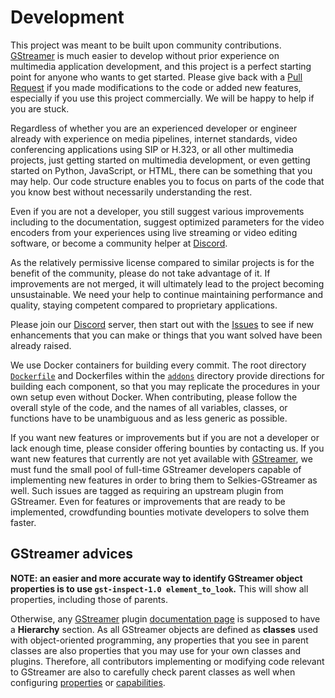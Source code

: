# Development

This project was meant to be built upon community contributions. [GStreamer](https://gstreamer.freedesktop.org) is much easier to develop without prior experience on multimedia application development, and this project is a perfect starting point for anyone who wants to get started. Please give back with a [Pull Request](https://github.com/selkies-project/selkies-gstreamer/pulls) if you made modifications to the code or added new features, especially if you use this project commercially. We will be happy to help if you are stuck.

Regardless of whether you are an experienced developer or engineer already with experience on media pipelines, internet standards, video conferencing applications using SIP or H.323, or all other multimedia projects, just getting started on multimedia development, or even getting started on Python, JavaScript, or HTML, there can be something that you may help. Our code structure enables you to focus on parts of the code that you know best without necessarily understanding the rest.

Even if you are not a developer, you still suggest various improvements including to the documentation, suggest optimized parameters for the video encoders from your experiences using live streaming or video editing software, or become a community helper at [Discord](https://discord.gg/wDNGDeSW5F).

As the relatively permissive license compared to similar projects is for the benefit of the community, please do not take advantage of it. If improvements are not merged, it will ultimately lead to the project becoming unsustainable. We need your help to continue maintaining performance and quality, staying competent compared to proprietary applications.

Please join our [Discord](https://discord.gg/wDNGDeSW5F) server, then start out with the [Issues](https://github.com/selkies-project/selkies-gstreamer/issues) to see if new enhancements that you can make or things that you want solved have been already raised.

We use Docker containers for building every commit. The root directory [`Dockerfile`](/Dockerfile) and Dockerfiles within the [`addons`](/addons) directory provide directions for building each component, so that you may replicate the procedures in your own setup even without Docker. When contributing, please follow the overall style of the code, and the names of all variables, classes, or functions have to be unambiguous and as less generic as possible.

If you want new features or improvements but if you are not a developer or lack enough time, please consider offering bounties by contacting us. If you want new features that currently are not yet available with [GStreamer](https://gstreamer.freedesktop.org), we must fund the small pool of full-time GStreamer developers capable of implementing new features in order to bring them to Selkies-GStreamer as well. Such issues are tagged as requiring an upstream plugin from GStreamer. Even for features or improvements that are ready to be implemented, crowdfunding bounties motivate developers to solve them faster.

## GStreamer advices

**NOTE: an easier and more accurate way to identify GStreamer object properties is to use `gst-inspect-1.0 element_to_look`.** This will show all properties, including those of parents.

Otherwise, any [GStreamer](https://gstreamer.freedesktop.org) plugin [documentation page](https://gstreamer.freedesktop.org/documentation/plugins_doc.html) is supposed to have a **Hierarchy** section. As all GStreamer objects are defined as **classes** used with object-oriented programming, any properties that you see in parent classes are also properties that you may use for your own classes and plugins. Therefore, all contributors implementing or modifying code relevant to GStreamer are also to carefully check parent classes as well when configuring [properties](https://gstreamer.freedesktop.org/documentation/plugin-development/basics/args.html) or [capabilities](https://gstreamer.freedesktop.org/documentation/gstreamer/gstcaps.html).
